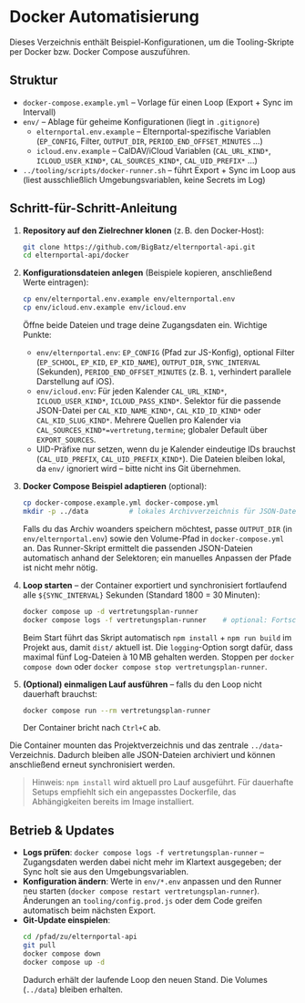 # Docker Automatisierung

Dieses Verzeichnis enthält Beispiel-Konfigurationen, um die Tooling-Skripte per Docker bzw. Docker Compose auszuführen.

## Struktur

- `docker-compose.example.yml` – Vorlage für einen Loop (Export + Sync im Intervall)
- `env/` – Ablage für geheime Konfigurationen (liegt in `.gitignore`)
  - `elternportal.env.example` – Elternportal-spezifische Variablen (`EP_CONFIG`, Filter, `OUTPUT_DIR`, `PERIOD_END_OFFSET_MINUTES` …)
  - `icloud.env.example` – CalDAV/iCloud Variablen (`CAL_URL_KIND*`, `ICLOUD_USER_KIND*`, `CAL_SOURCES_KIND*`, `CAL_UID_PREFIX*` …)
- `../tooling/scripts/docker-runner.sh` – führt Export + Sync im Loop aus (liest ausschließlich Umgebungsvariablen, keine Secrets im Log)

## Schritt-für-Schritt-Anleitung

1. **Repository auf den Zielrechner klonen** (z. B. den Docker-Host):
   ```bash
   git clone https://github.com/BigBatz/elternportal-api.git
   cd elternportal-api/docker
   ```

2. **Konfigurationsdateien anlegen** (Beispiele kopieren, anschließend Werte eintragen):
   ```bash
   cp env/elternportal.env.example env/elternportal.env
   cp env/icloud.env.example env/icloud.env
   ```
   Öffne beide Dateien und trage deine Zugangsdaten ein. Wichtige Punkte:
   - `env/elternportal.env`: `EP_CONFIG` (Pfad zur JS-Konfig), optional Filter (`EP_SCHOOL`, `EP_KID`, `EP_KID_NAME`), `OUTPUT_DIR`, `SYNC_INTERVAL` (Sekunden), `PERIOD_END_OFFSET_MINUTES` (z. B. `1`, verhindert parallele Darstellung auf iOS).
   - `env/icloud.env`: Für jeden Kalender `CAL_URL_KIND*`, `ICLOUD_USER_KIND*`, `ICLOUD_PASS_KIND*`. Selektor für die passende JSON-Datei per `CAL_KID_NAME_KIND*`, `CAL_KID_ID_KIND*` oder `CAL_KID_SLUG_KIND*`. Mehrere Quellen pro Kalender via `CAL_SOURCES_KIND*=vertretung,termine`; globaler Default über `EXPORT_SOURCES`.
   - UID-Präfixe nur setzen, wenn du je Kalender eindeutige IDs brauchst (`CAL_UID_PREFIX`, `CAL_UID_PREFIX_KIND*`).
   Die Dateien bleiben lokal, da `env/` ignoriert wird – bitte nicht ins Git übernehmen.

3. **Docker Compose Beispiel adaptieren** (optional):
   ```bash
   cp docker-compose.example.yml docker-compose.yml
   mkdir -p ../data          # lokales Archivverzeichnis für JSON-Dateien
   ```
   Falls du das Archiv woanders speichern möchtest, passe `OUTPUT_DIR` (in `env/elternportal.env`) sowie den Volume-Pfad in `docker-compose.yml` an. Das Runner-Skript ermittelt die passenden JSON-Dateien automatisch anhand der Selektoren; ein manuelles Anpassen der Pfade ist nicht mehr nötig.

4. **Loop starten** – der Container exportiert und synchronisiert fortlaufend alle `${SYNC_INTERVAL}` Sekunden (Standard 1800 = 30 Minuten):
   ```bash
   docker compose up -d vertretungsplan-runner
   docker compose logs -f vertretungsplan-runner    # optional: Fortschritt beobachten
   ```
   Beim Start führt das Skript automatisch `npm install` + `npm run build` im Projekt aus, damit `dist/` aktuell ist. Die `logging`-Option sorgt dafür, dass maximal fünf Log-Dateien à 10 MB gehalten werden. Stoppen per `docker compose down` oder `docker compose stop vertretungsplan-runner`.

5. **(Optional) einmaligen Lauf ausführen** – falls du den Loop nicht dauerhaft brauchst:
   ```bash
   docker compose run --rm vertretungsplan-runner
   ```
   Der Container bricht nach `Ctrl+C` ab.

Die Container mounten das Projektverzeichnis und das zentrale `../data`-Verzeichnis. Dadurch bleiben alle JSON-Dateien archiviert und können anschließend erneut synchronisiert werden.

> Hinweis: `npm install` wird aktuell pro Lauf ausgeführt. Für dauerhafte Setups empfiehlt sich ein angepasstes Dockerfile, das Abhängigkeiten bereits im Image installiert.

## Betrieb & Updates

- **Logs prüfen**: `docker compose logs -f vertretungsplan-runner` – Zugangsdaten werden dabei nicht mehr im Klartext ausgegeben; der Sync holt sie aus den Umgebungsvariablen.
- **Konfiguration ändern**: Werte in `env/*.env` anpassen und den Runner neu starten (`docker compose restart vertretungsplan-runner`). Änderungen an `tooling/config.prod.js` oder dem Code greifen automatisch beim nächsten Export.
- **Git-Update einspielen**:
  ```bash
  cd /pfad/zu/elternportal-api
  git pull
  docker compose down
  docker compose up -d
  ```
  Dadurch erhält der laufende Loop den neuen Stand. Die Volumes (`../data`) bleiben erhalten.
